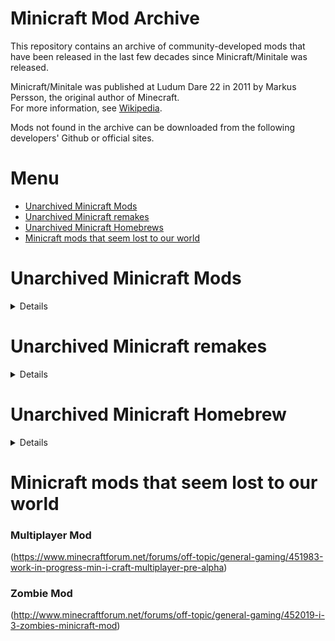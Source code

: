 
# Minicraft Mod Archive

This repository contains an archive of community-developed mods that have been released in the last few decades since Minicraft/Minitale was released.  
  
Minicraft/Minitale was published at Ludum Dare 22 in 2011 by Markus Persson, the original author of Minecraft.  
For more information, see [Wikipedia](https://en.wikipedia.org/wiki/Minicraft).  

Mods not found in the archive can be downloaded from the following developers' Github or official sites.  

# Menu  
* [Unarchived Minicraft Mods](https://github.com/FurnishedChunk/Minicraft-Mod-Archives/tree/master?tab=readme-ov-file#unarchived-minicraft-mods)
* [Unarchived Minicraft remakes](https://github.com/FurnishedChunk/Minicraft-Mod-Archives/tree/master?tab=readme-ov-file#unarchived-minicraft-remakes)  
* [Unarchived Minicraft Homebrews](https://github.com/FurnishedChunk/Minicraft-Mod-Archives/tree/master?tab=readme-ov-file#unarchived-minicraft-homebrew)
* [Minicraft mods that seem lost to our world](https://github.com/FurnishedChunk/Minicraft-Mod-Archives/tree/master?tab=readme-ov-file#minicraft-mods-that-seem-lost-to-our-world)

# Unarchived Minicraft Mods  

<details>

| Mod Name | Description | Screenshot |
| ---- | ---- | ---- |
| <summary>[Minicraft + Revived](https://github.com/MinicraftPlus/minicraft-plus-revived)</summary> | [Click here](https://github.com/FurnishedChunk/Minicraft-Mod-Archives/tree/master/Minicraft%20Mods/Minicraft%20Plus) for the Minicraft +(old version) archive. | |
| <summary>[Minicraft²](https://github.com/pelletsstarPL/Minicraft-squared)</summary>| | |
| <summary>[Minicraft Red](https://github.com/itayfeder/Minicraft-Red)</summary> |  |  |
| <summary>[Mystic Craft](https://gc2k4-studio.itch.io/mysticcraft)</summary> |  |  |
|  |  |  |
|  |  |  |
|  |  |  |
|  |  |  |

</details>
<p>


# Unarchived Minicraft remakes


<details>

| Game Name | Description | Screenshot |
| ---- | ---- | ---- |
| <summary>[Microcraft](https://github.com/jdah/microcraft)</summary> |  | <img src="https://github.com/jdah/microcraft/blob/master/screen.png" width="50%"> |
| <summary>[UnityCraft](https://github.com/maxkratt/unitycraft/)</summary> |  | <img src="ttps://github.com/FurnishedChunk/Minicraft-Mod-Archives/blob/master/readme_shot/unitycraft.png" width="50%"> |
| <summary>[Minitek](https://github.com/hollowshiroyuki/minitek)</summary> |  | <img src="https://github.com/hollowshiroyuki/minitek/blob/master/screenshots/game.png" width="50%"> |
//|  |  | <img src=".png" width="50%"> |
 
</details>

# Unarchived Minicraft Homebrew
<details>

### <summary>[Minicraft DS Edition](https://github.com/ArthurCose/Minicraft-DS-Edition/)</summary>  
![MinicraftDSEdition](https://github.com/ArthurCose/Minicraft-DS-Edition/raw/master/screenshots/crafting.png)   

### <summary>[Minicraft for GBA](https://github.com/Vulcalien/minicraft-gba)</summary>  
![Minicraft for GBA](https://github.com/FurnishedChunk/Minicraft-Mod-Archives/blob/master/readme_shot/minicraftforgba.png)  

### <summary>[Minicraft PSP](https://github.com/konchunas/minicraft-psp)</summary>  
![minicraftpsp](https://github.com/FurnishedChunk/Minicraft-Mod-Archives/blob/master/readme_shot/minicraftpsp.png)

### <summary>[gbcraft](https://github.com/itIsBrando/gbcraft)</summary>  
![gbcraft](https://github.com/itIsBrando/gbcraft/blob/main/screenshots/house.png)  
</details>
<p>

# Minicraft mods that seem lost to our world

<detail>

### <summary>Multiplayer Mod</summary>
(https://www.minecraftforum.net/forums/off-topic/general-gaming/451983-work-in-progress-min-i-craft-multiplayer-pre-alpha)

</detail>
<p>

<detail>

### <summary>Zombie Mod</summary>
(http://www.minecraftforum.net/forums/off-topic/general-gaming/452019-i-3-zombies-minicraft-mod)
  
</detail>
<p>
